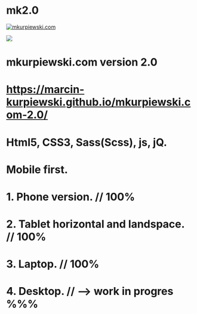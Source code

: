 # mk2.0
[![mkurpiewski.com](http://mkurpiewski.com/assets/images/mkurpiewskicom.jpg)](ttps://marcin-kurpiewski.github.io/mkurpiewski.com-2.0)

[![](http://wes.io/kH9O/wowwwwwwwww.jpg)](https://LearnNode.com)
# mkurpiewski.com version 2.0
# https://marcin-kurpiewski.github.io/mkurpiewski.com-2.0/
# Html5, CSS3, Sass(Scss), js, jQ.
# Mobile first. 
# 1. Phone version. // 100%
# 2. Tablet horizontal and landspace. // 100%
# 3. Laptop. // 100%
# 4. Desktop. // --> work in progres %%%
